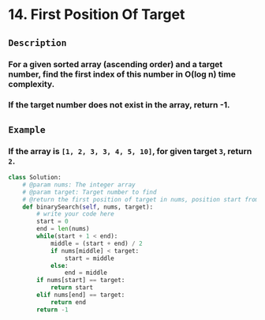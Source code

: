 # 14. First Position Of Target
## `Description`
### For a given sorted array (ascending order) and a target number, find the first index of this number in O(log n) time complexity.
### If the target number does not exist in the array, return -1.
## `Example`
### If the array is `[1, 2, 3, 3, 4, 5, 10]`, for given target `3`, return `2`.
```python
class Solution:
    # @param nums: The integer array
    # @param target: Target number to find
    # @return the first position of target in nums, position start from 0 
    def binarySearch(self, nums, target):
        # write your code here
        start = 0
        end = len(nums)
        while(start + 1 < end):
            middle = (start + end) / 2
            if nums[middle] < target:
                start = middle
            else:
                end = middle
        if nums[start] == target:
            return start
        elif nums[end] == target:
            return end
        return -1
```
